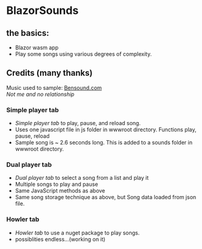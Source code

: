 # BlazorSounds
## the basics:
* Blazor wasm app
* Play some songs using various degrees of complexity.
## Credits (many thanks)
Music used to sample: [Bensound.com](https://www.bensound.com/) </br>
 _Not me and no relationship_
### Simple player tab
* *Simple player tab* to play, pause, and reload song.
* Uses one javascript file in js folder in wwwroot directory. Functions play, pause, reload 
* Sample song is ~ 2.6 seconds long. This is added to a sounds folder in wwwroot directory.
### Dual player tab
* *Dual player tab* to select a song from a list and play it
* Multiple songs to play and pause 
* Same JavaScript methods as above
* Same song storage technique as above, but Song data loaded from json file.
### Howler tab
* *Howler tab* to use a nuget package to play songs.
* possiblities endless...(working on it)
